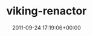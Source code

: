 ---
title:		"viking-renactor"
type:		"photos"
mediatype:		"upload"
description:		"TBC"
date:		"2011-09-24 17:19:06+00:00"
album:		"people"
filename:		"viking-renactor.md"
series:		""
cl_public_id:		"people/viking-renactor"
cl_version:		1497005597
format:		"tiff"
bytes:		7160664
width:		2174
height:		1440
colours:
- "#D7CBB3"
- "#E2EEF5"
- "#CCB68C"
- "#82614D"
- "#8A7857"
- "#D6A17F"
- "#CFCDBC"
- "#34221A"
- "#8F8374"
- "#3D341E"
- "#8D8D79"
- "#1A0A04"
- "#BFCCC3"
- "#403835"
- "#736F46"
- "#7A8A7E"
exposure_mode:		"Manual"
program:		"Manual"
aperture:		"9.0"
focal_length:		"27.0 mm"
iso:		"8000"
shutter_speed:		"1/8000"
metering:		"Center-weighted average"
flash:		"Off, Did not fire"
white_balance:		"Custom"
colour_temp:		"5600"
has_crop:		"false"
orientation:		"Horizontal (normal)"
camera_model:		"NIKON D7000"
lens_info:		"18-200mm f/3.5-5.6"
artist:		"Matt Finucane"
x_resolution:		"300"
y_resolution:		"300"
---